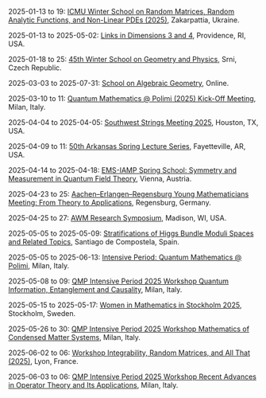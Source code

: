 2025-01-13 to 19: [ICMU Winter School on Random Matrices, Random Analytic Functions, and Non-Linear PDEs (2025)](https://mathcentre.in.ua/en/events/random-matrices-random-analytic-functions-and-non-linear-pdes "Explores random matrices and nonlinear PDEs. Topics include random analytic functions, eigenvalue distributions, and applications in statistical physics and mathematical modeling."), Zakarpattia, Ukraine.

2025-01-13 to 2025-05-02: [Links in Dimensions 3 and 4](https://icerm.brown.edu/programs/sp-s25/ "The program investigates links in 3 and 4 dimensions, exploring topological applications. Topics include Legendrian knots, Khovanov homology, and gauge theory. Discussions cover connections to quantum mechanics and topological quantum computing, emphasizing mathematical structures."), Providence, RI, USA.

2025-01-18 to 25: [45th Winter School on Geometry and Physics](https://www.ws.ujep.cz/ "The school explores geometry and physics, focusing on differential geometry and its applications. Topics include spacetime metrics, geometric quantization, and topological field theories. Lectures emphasize mathematical methods for general relativity and quantum mechanics, bridging theoretical physics and mathematics."), Srni, Czech Republic.

2025-03-03 to 2025-07-31: [School on Algebraic Geometry](http://physicslatam.org/school-algebraic-geometry-2025 "The school introduces algebraic geometry, focusing on applications in physics. Topics include varieties, sheaves, and moduli spaces. Lectures cover connections to string theory and quantum field theory, emphasizing geometric structures for theoretical physics."), Online.

2025-03-10 to 11: [Quantum Mathematics @ Polimi (2025) Kick-Off Meeting](https://sites.google.com/view/qmp25-intensiveperiod/kick-off-meeting "Initiates discussions on quantum mathematics, covering quantum information, operator algebras, and topological methods. Topics include quantum computing, entanglement, and mathematical foundations of quantum physics, fostering interdisciplinary collaboration in theoretical and applied quantum research."), Milan, Italy.

2025-04-04 to 2025-04-05: [Southwest Strings Meeting 2025](https://strings.rice.edu/swsm2025/ "SWSM 2025 explores string theory, focusing on quantum gravity and particle physics. Topics include AdS/CFT, string compactifications, and black hole microstates. Discussions cover theoretical advancements and cosmological implications, advancing string theory research."), Houston, TX, USA.

2025-04-09 to 11: [50th Arkansas Spring Lecture Series](https://math.uark.edu/research/spring-lecture-series/index.php "The lecture series explores mathematical physics, focusing on geometry and topology. Topics include differential equations, symplectic geometry, and applications in quantum mechanics. Lectures emphasize mathematical methods for modeling physical systems, bridging pure mathematics and theoretical physics."), Fayetteville, AR, USA.

2025-04-14 to 2025-04-18: [EMS-IAMP Spring School: Symmetry and Measurement in Quantum Field Theory](https://www.iamp.org/page-13/ "The spring school explores symmetry and measurement in quantum field theory, focusing on theoretical physics. Topics include gauge symmetries, quantum entanglement, and measurement theory. Lectures cover applications in particle physics and quantum gravity, emphasizing mathematical foundations."), Vienna, Austria.

2025-04-23 to 25: [Aachen–Erlangen–Regensburg Young Mathematicians Meeting: From Theory to Applications](https://sites.google.com/view/aermeeting "The meeting focuses on mathematical theory and applications in physics. Topics include differential equations, functional analysis, and geometric methods. Discussions cover applications in quantum mechanics and fluid dynamics, fostering collaboration among young mathematicians and physicists."), Regensburg, Germany.

2025-04-25 to 27: [AWM Research Symposium](https://awm-math.org/meetings/awm-research-symposium/ "The symposium showcases women’s contributions to mathematics, with applications in physics. Topics include algebraic geometry, PDEs, and mathematical physics. Discussions cover applications in quantum mechanics and cosmology, emphasizing interdisciplinary mathematical advancements."), Madison, WI, USA.

2025-05-05 to 2025-05-09: [Stratifications of Higgs Bundle Moduli Spaces and Related Topics](https://www.usc.es/congressos/2025/higgs/ "The conference explores stratifications of Higgs bundle moduli spaces, focusing on algebraic geometry. Topics include Hitchin systems, spectral curves, and representation theory. Discussions cover applications in string theory and quantum field theory."), Santiago de Compostela, Spain.

2025-05-05 to 2025-06-13: [Intensive Period: Quantum Mathematics @ Polimi](https://sites.google.com/view/qmp25-intensive/courses "The intensive period explores quantum mathematics, focusing on applications in physics. Topics include quantum groups, operator algebras, and quantum information theory. Discussions cover connections to quantum computing and quantum field theory, emphasizing mathematical structures."), Milan, Italy.

2025-05-08 to 09: [QMP Intensive Period 2025 Workshop Quantum Information, Entanglement and Causality](https://sites.google.com/view/qmp25-intensiveperiod/workshops/workshop-8-9-may "Focuses on quantum information theory, exploring entanglement, causality, and quantum correlations. Topics include quantum communication, non-locality, and causal structures in quantum mechanics, with applications in quantum computing and foundational physics."), Milan, Italy.

2025-05-15 to 2025-05-17: [Women in Mathematics in Stockholm 2025](https://www.su.se/women-mathematics-2025/ "The event promotes women in mathematics, with applications in physics. Topics include algebraic geometry, dynamical systems, and PDEs. Discussions cover theoretical advancements and applications in quantum physics and cosmology, emphasizing interdisciplinary contributions."), Stockholm, Sweden.

2025-05-26 to 30: [QMP Intensive Period 2025 Workshop Mathematics of Condensed Matter Systems](https://sites.google.com/view/qmp25-intensiveperiod/workshops/workshop-26-30-may "Investigates mathematical frameworks for condensed matter systems, covering topological phases, quantum many-body theory, and statistical mechanics. Topics include fractionalization, quantum spin liquids, and computational modeling, with applications in materials science and quantum technologies."), Milan, Italy.

2025-06-02 to 06: [Workshop Integrability, Random Matrices, and All That (2025)](https://perso.ens-lyon.fr/alex.simon/PIICQ/PIICQ_2025.php "This workshop explores integrability and random matrices, covering eigenvalue distributions, integrable systems, and free probability. Topics include applications in statistical physics, quantum chaos, and number theory, emphasizing probabilistic and algebraic connections in complex systems."), Lyon, France.

2025-06-03 to 06: [QMP Intensive Period 2025 Workshop Recent Advances in Operator Theory and Its Applications](https://sites.google.com/view/qmp25-intensiveperiod/workshops/workshop-3-6-june "Explores operator theory advancements, focusing on functional analysis, spectral theory, and non-commutative geometry. Topics include applications in quantum mechanics, signal processing, and mathematical physics, emphasizing theoretical developments and computational methods."), Milan, Italy.

